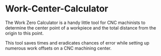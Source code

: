 # Work-Center-Calculator
The Work Zero Calculator is a handy little tool for CNC machinists to determine the center point of a workpiece and the total distance from the origin to this point.

This tool saves times and eradicates chances of error while setting up numerous work offsets on a CNC machining center. 


